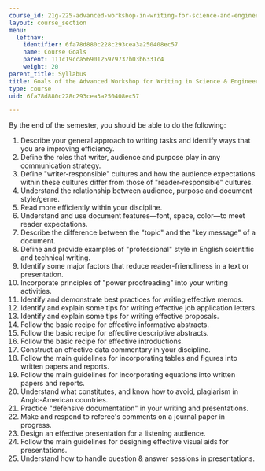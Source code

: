 ```yaml
---
course_id: 21g-225-advanced-workshop-in-writing-for-science-and-engineering-els-spring-2016
layout: course_section
menu:
  leftnav:
    identifier: 6fa78d880c228c293cea3a250408ec57
    name: Course Goals
    parent: 111c19cca5690125979737b03b6331c4
    weight: 20
parent_title: Syllabus
title: Goals of the Advanced Workshop for Writing in Science & Engineering
type: course
uid: 6fa78d880c228c293cea3a250408ec57

---
```


By the end of the semester, you should be able to do the following:

1.  Describe your general approach to writing tasks and identify ways that you are improving efficiency.
2.  Define the roles that writer, audience and purpose play in any communication strategy.
3.  Define "writer-responsible" cultures and how the audience expectations within these cultures differ from those of "reader-responsible" cultures.
4.  Understand the relationship between audience, purpose and document style/genre.
5.  Read more efficiently within your discipline.
6.  Understand and use document features—font, space, color—to meet reader expectations.
7.  Describe the difference between the "topic" and the "key message" of a document.
8.  Define and provide examples of "professional" style in English scientific and technical writing.
9.  Identify some major factors that reduce reader-friendliness in a text or presentation.
10.  Incorporate principles of "power proofreading" into your writing activities.
11.  Identify and demonstrate best practices for writing effective memos.
12.  Identify and explain some tips for writing effective job application letters.
13.  Identify and explain some tips for writing effective proposals.
14.  Follow the basic recipe for effective informative abstracts.
15.  Follow the basic recipe for effective descriptive abstracts.
16.  Follow the basic recipe for effective introductions.
17.  Construct an effective data commentary in your discipline.
18.  Follow the main guidelines for incorporating tables and figures into written papers and reports.
19.  Follow the main guidelines for incorporating equations into written papers and reports.
20.  Understand what constitutes, and know how to avoid, plagiarism in Anglo-American countries.
21.  Practice "defensive documentation" in your writing and presentations.
22.  Make and respond to referee's comments on a journal paper in progress.
23.  Design an effective presentation for a listening audience.
24.  Follow the main guidelines for designing effective visual aids for presentations.
25.  Understand how to handle question & answer sessions in presentations.